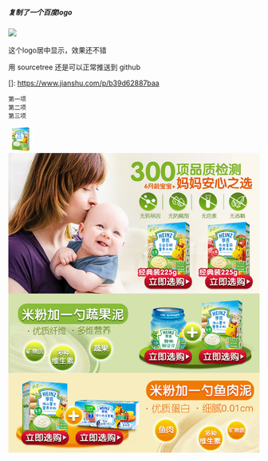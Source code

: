 ##### 复制了一个百度logo
<img width='300' src='https://tva1.sinaimg.cn/large/006tNbRwly1garejx5yt2j30f0076dg4.jpg'/>

这个logo居中显示，效果还不错

用 sourcetree 还是可以正常推送到 github



[]: https://www.jianshu.com/p/b39d62887baa



```
第一项
第二项
第三项
```

![small_1](assets/small_1-8636737.jpg)
![detail](assets/detail_1.jpg)
